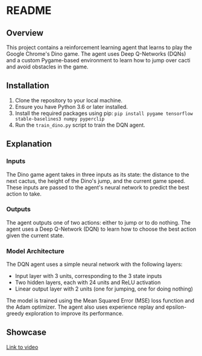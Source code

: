 # README

## Overview
This project contains a reinforcement learning agent that learns to play the Google Chrome's Dino game. The agent uses Deep Q-Networks (DQNs) and a custom Pygame-based environment to learn how to jump over cacti and avoid obstacles in the game.

## Installation
1. Clone the repository to your local machine.
2. Ensure you have Python 3.6 or later installed.
3. Install the required packages using pip: `pip install pygame tensorflow stable-baselines3 numpy pyperclip`
4. Run the `train_dino.py` script to train the DQN agent.
## Explanation

### Inputs
The Dino game agent takes in three inputs as its state: the distance to the next cactus, the height of the Dino's jump, and the current game speed. These inputs are passed to the agent's neural network to predict the best action to take.

### Outputs
The agent outputs one of two actions: either to jump or to do nothing. The agent uses a Deep Q-Network (DQN) to learn how to choose the best action given the current state.

### Model Architecture
The DQN agent uses a simple neural network with the following layers:

- Input layer with 3 units, corresponding to the 3 state inputs
- Two hidden layers, each with 24 units and ReLU activation
- Linear output layer with 2 units (one for jumping, one for doing nothing)

The model is trained using the Mean Squared Error (MSE) loss function and the Adam optimizer. The agent also uses experience replay and epsilon-greedy exploration to improve its performance.

## Showcase
[Link to video](https://github.com/lubek-dc/Google-Dino/blob/master/2023-03-30%2015-11-05.mp4?raw=true)


